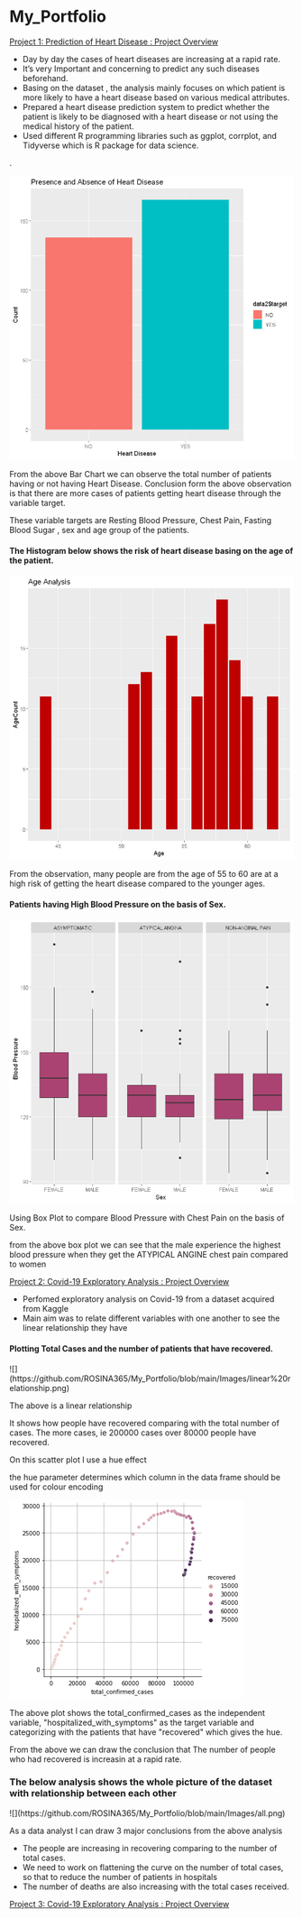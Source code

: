 # My_Portfolio
[Project 1: Prediction of Heart Disease : Project Overview](https://github.com/ROSINA365/Prediction-of-Heart-Disease)
<ul>
<li>Day by day the cases of heart diseases are increasing at a rapid rate.</li>
<li>It’s very Important and concerning to predict any such diseases beforehand.</li>
<li>Basing on the dataset , the analysis mainly focuses on which patient is more
likely to have a heart disease based on various medical attributes. </li>
<li>Prepared a heart disease prediction system to predict whether the patient is likely to be diagnosed with a heart disease or not
using the medical history of the patient.</li>
<li>Used different R programming libraries such as ggplot, corrplot, and Tidyverse which is R package for data science.</li>

 </ul>.

![](https://github.com/ROSINA365/My_Portfolio/blob/main/Images/Bar%20Chart.png)

<p> From the above Bar Chart we can observe the total number of patients having or not having Heart
 Disease. 
 Conclusion form the above observation is that there are more cases of patients getting heart disease through the variable target.</p> 
<p> These variable targets are Resting Blood Pressure, Chest Pain, Fasting Blood Sugar , sex and age group of the patients. </p>

<h4>The Histogram below shows the risk of heart disease basing on the age of the patient.</h4>

![](https://github.com/ROSINA365/My_Portfolio/blob/main/Images/Histogram.png)
<p>From the observation, many people are from the age of 55 to 60 are at a high risk of getting the heart disease compared to the younger ages.<p>
 
 <h4>Patients having High Blood Pressure on the basis of Sex.</h4>

 ![](https://github.com/ROSINA365/My_Portfolio/blob/main/Images/boxplot1.png)
 <p>
 Using Box Plot to compare Blood Pressure with Chest Pain on the basis of Sex.</P>
 
<p>from the above box plot we can see that the male experience the highest blood pressure when they get the ATYPICAL ANGINE chest pain compared to women</p>


[Project 2: Covid-19 Exploratory Analysis : Project Overview](https://github.com/ROSINA365/covid-19-analysis)
<ul>
 <li>Perfomed exploratory analysis on Covid-19 from a dataset acquired from Kaggle</li>
 <li>Main aim was to relate different variables with one another to see the linear relationship they have</li>

</ul>

<h4>Plotting Total Cases and the number of patients that have recovered.</h4>
![](https://github.com/ROSINA365/My_Portfolio/blob/main/Images/linear%20relationship.png)



<p>The above is a linear relationship</p>

<p>It shows how people have recovered comparing with the total number of cases. 
 The more cases, ie 200000 cases over 80000 people have recovered.</p>
 
 <p>On this scatter plot I use a hue effect</p>
 <p>the hue parameter determines which column in the data frame should be used for colour encoding</p>
 
![](https://github.com/ROSINA365/My_Portfolio/blob/main/Images/linear.png)

<p> The above plot shows the total_confirmed_cases as the independent variable, "hospitalized_with_symptoms" as the target variable and
 categorizing with the patients that have "recovered" which gives the hue.</p>
 <p>From the above we can draw the conclusion that The number of people who had recovered is increasin at a rapid rate.</p>


<h3>The below analysis shows the whole picture of the dataset with relationship between each other</h3>
![](https://github.com/ROSINA365/My_Portfolio/blob/main/Images/all.png)

<p>As a data analyst I can draw 3 major conclusions from the above analysis</p>
<ul>
<li>The people are increasing in recovering comparing to the number of total cases.</li>
<li>We need to work on flattening the curve on the number of total cases, so that to reduce the number of patients in hospitals</li>
<li>The number of deaths are also increasing with the total cases received.</li>
</ul>

[Project 3: Covid-19 Exploratory Analysis : Project Overview](https://github.com/ROSINA365/covid-19-analysis)
